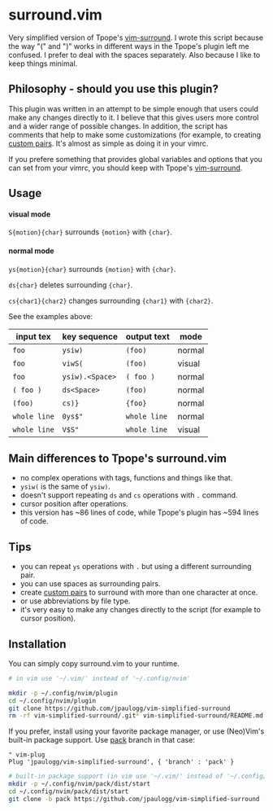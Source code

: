 # surround.vim

Very simplified version of Tpope's [vim-surround](https://github.com/tpope/vim-surround).
I wrote this script because the way "(" and ")" works in different ways in the Tpope's plugin left me
confused. I prefer to deal with the spaces separately. Also because I like to keep things minimal.

## Philosophy - should you use this plugin?

This plugin was written in an attempt to be simple enough that users could make any changes directly
to it. I believe that this gives users more control and a wider range of possible changes. In
addition, the script has comments that help to make some customizations (for example, to creating
[custom pairs](https://github.com/jpaulogg/vim-simplified-surround/blob/2ba2a950f5228ce0ad088602fe38659cea19dd37/surround.vim#L31-L33).
It's almost as simple as doing it in your vimrc.

If you prefere something that provides global variables and options that you can set from
your vimrc, you should keep with Tpope's [vim-surround](https://github.com/tpope/vim-surround).

## Usage

#### visual mode

`S{motion}{char}` surrounds `{motion}` with `{char}`.

#### normal mode

`ys{motion}{char}` surrounds `{motion}` with `{char}`.

`ds{char}` deletes surrounding `{char}`.

`cs{char1}{char2}` changes surrounding `{char1}` with `{char2}`.

See the examples above:

| input tex  |  key sequence   | output text |  mode  |
|------------|-----------------|-------------|--------|
|   `foo`    |    `ysiw)`      |   `(foo)`   | normal |
|   `foo`    |    `viwS(`      |   `(foo)`   | visual |
|   `foo`    | `ysiw).<Space>` |  `( foo )`  | normal |
| `( foo )`  |    `ds<Space>`  |   `(foo)`   | normal |
|  `(foo)`   |      `cs)}`     |   `{foo}`   | normal |
|`whole line`|     `0ys$"`     | `whole line`| normal |
|`whole line`|     `V$S"`      | `whole line`| visual |

## Main differences to Tpope's surround.vim

- no complex operations with tags, functions and things like that.
- `ysiw(` is the same of `ysiw)`.
- doesn't support repeating `ds` and `cs` operations with `.` command.
- cursor position after operations.
- this version has ~86 lines of code, while Tpope's plugin has ~594 lines of code. 

## Tips

- you can repeat `ys` operations with `.` but using a different surrounding pair.
- you can use spaces as surrounding pairs.
- create [custom pairs](https://github.com/jpaulogg/vim-simplified-surround/blob/2ba2a950f5228ce0ad088602fe38659cea19dd37/surround.vim#L31-L33)
  to surround with more than one character at once.
- or use abbreviations by file type.
- it's very easy to make any changes directly to the script (for example to cursor position).

## Installation

You can simply copy surround.vim to your runtime.

```bash
# in vim use '~/.vim/' instead of '~/.config/nvim'

mkdir -p ~/.config/nvim/plugin
cd ~/.config/nvim/plugin
git clone https://github.com/jpaulogg/vim-simplified-surround
rm -rf vim-simplified-surround/.git* vim-simplified-surround/README.md
```

If you prefer, install using your favorite package manager, or use (Neo)Vim's built-in package
support. Use [pack](https://github.com/jpaulogg/vim-simplified-surround/tree/pack) branch in that case:

```vim
" vim-plug
Plug 'jpaulogg/vim-simplified-surround', { 'branch' : 'pack' }
```

```bash
# built-in package support (in vim use '~/.vim/' instead of '~/.config/nvim')
mkdir -p ~/.config/nvim/pack/dist/start
cd ~/.config/nvim/pack/dist/start
git clone -b pack https://github.com/jpaulogg/vim-simplified-surround
```
